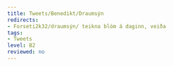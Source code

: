```yaml
---
title: Tweets/Benedikt/Draumsýn
redirects:
- Forseti2k32/draumsýn/ teikna blóm á daginn, veiða
tags:
- Tweets
level: B2
reviewed: no
---
```

<vocabulary>
</vocabulary>
<Tweet
text="Draumsýn: Teikna blóm á daginn, veiða fisk á kvöldin. Búa í vita í heittempruðu loftslagi."
audio="KRFC.mp3"
id="802486242382184448"
date="1480162604000"
favorites="7"
user_name="Benedikt"
handle="forseti2k32"
user_picture="Tweet-forseti2k32-1rhck2j.jpg"
verified=""
></Tweet>

